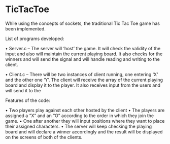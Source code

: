 TicTacToe
=========

While using the concepts of sockets, the traditional Tic Tac Toe game has been implemented. 

List of programs developed:

•  Server.c – The server will ‘host’ the game. It will check the validity of the input and also will maintain the current playing board. It also checks for the winners and will send the signal and will handle reading and writing to the client.


•	Client.c – There will be two instances of client running, one entering ‘X’ and the other one ‘Y’. The client will receive the array of the current playing board and display it to the player. It also receives input from the users and will send it to the 

Features of the code:

•	Two players play against each other hosted by the client
•	The players are assigned a “X” and an “O” according to the order in which they join the game. 
•	One after another they will input positions where they want to place their assigned characters.
•	The server will keep checking the playing board and will declare a winner accordingly and the result will be displayed on the screens of both of the clients.
